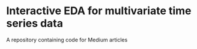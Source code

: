 # Interactive EDA for multivariate time series data
A repository containing code for Medium articles
